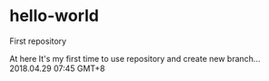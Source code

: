 # hello-world
First repository 

At here It's my first time to use repository and create new branch... 2018.04.29 07:45 GMT+8
